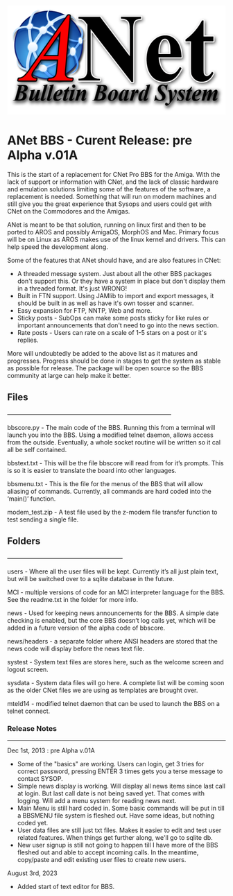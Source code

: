 ![](anet_logo.png)
# ANet BBS - Curent Release: pre Alpha v.01A

This is the start of a replacement for CNet Pro BBS for the Amiga. With the lack of support or information with CNet, and the lack of classic hardware and emulation solutions limiting some of the features of the software, a replacement is needed. Something that will run on modern machines and still give you the great experience that Sysops and users could get with CNet on the Commodores and the Amigas. 

ANet is meant to be that solution, running on linux first and then to be ported to AROS and possibly AmigaOS, MorphOS and Mac. Primary focus will be on Linux as AROS makes use of the linux kernel and drivers. This can help speed the development along. 

Some of the features that ANet should have, and are also features in CNet:


   * A threaded message system. Just about all the other BBS packages don't support this. Or they have a system in place but don't display them in a threaded format. It's just WRONG!
   * Built in FTN support. Using JAMlib to import and export messages, it should be built in as well as have it's own tosser and scanner. 
   * Easy expansion for FTP, NNTP, Web and more. 
   * Sticky posts - SubOps can make some posts sticky for like rules or important announcements that don't need to go into the news section.
   * Rate posts - Users can rate on a scale of 1-5 stars on a post or it's replies. 

More will undoubtedly be added to the above list as it matures and progresses. Progress should be done in stages to get the system as stable as possible for release. The package will be open source so the BBS community at large can help make it better. 


## Files
———————————————————————————

bbscore.py - The main code of the BBS. Running this from a terminal will launch you into the BBS. Using a modified telnet daemon, allows access from the outside. Eventually, a whole socket routine will be written so it cal all be self contained. 

bbstext.txt - This will be the file bbscore will read from for it’s prompts. This is so it is easier to translate the board into other languages. 

bbsmenu.txt - This is the file for the menus of the BBS that will allow aliasing of commands. Currently, all commands are hard coded into the ‘main()’ function. 

modem_test.zip - A test file used by the z-modem file transfer function to test sending a single file. 

## Folders
———————————————————

users - Where all the user files will be kept. Currently it’s all just plain text, but will be switched over to a sqlite database in the future. 

MCI - multiple versions of code for an MCI interpreter language for the BBS. See the readme.txt in the folder for more info. 

news - Used for keeping news announcements for the BBS. A simple date checking is enabled, but the core BBS doesn’t log calls yet, which will be added in a future version of the alpha code of bbscore. 

news/headers - a separate folder where ANSI headers are stored that the news code will display before the news text file. 

systest - System text files are stores here, such as the welcome screen and logout screen. 

sysdata - System data files will go here. A complete list will be coming soon as the older CNet files we are using as templates are brought over. 

mteld14 - modified telnet daemon that can be used to launch the BBS on a telnet connect. 


### Release Notes
------------------------------------
Dec 1st, 2013 : pre Alpha v.01A
- Some of the "basics" are working. Users can login, get 3 tries for correct password, pressing ENTER 3 times gets you a terse message to contact SYSOP.
- Simple news display is working. Will display all news items since last call at login. But last call date is not being saved yet. That comes with logging. Will add a menu system for reading news next.
- Main Menu is still hard coded in. Some basic commands will be put in till a BBSMENU file system is fleshed out. Have some ideas, but nothing coded yet.
- User data files are still just txt files. Makes it easier to edit and test user related features. When things get further along, we'll go to sqlite db.
- New user signup is still not going to happen till I have more of the BBS fleshed out and able to accept incoming calls. In the meantime, copy/paste and edit existing user files to create new users. 

August 3rd, 2023
- Added start of text editor for BBS. 

